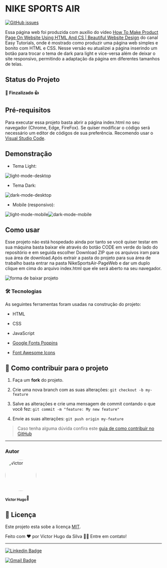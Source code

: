 # NIKE SPORTS AIR

<a href="https://developer.mozilla.org/pt-BR/docs/Web/HTML"><img alt="GitHub issues" src="https://img.shields.io/static/v1?label=tech&message=HTML5&color=E34F26&style=for-the-badge&logo=badges/html5.svg"></a>

Essa página web foi produzida com auxílio do vídeo [How To Make Product Page On Website Using HTML And CS | Beautiful Website Design](https://youtu.be/YuDH0PSlGwg) do canal Easy Tutorials, onde é mostrado como produzir uma página web simples e bonito com HTML e CSS. Nesse versão eu atualizei a página inserindo um botão para trocar o tema de dark para light e vice-versa além de deixar o site responsivo, permitindo a adaptação da página em diferentes tamanhos de telas.

<h2>Status do Projeto</h2>

<h4> 🚀 Finzalizado 👍 </h4>

<h2>Pré-requisitos</h2>

<p>Para executar essa projeto basta abrir a página index.html no seu navegador (Chrome, Edge, FireFox). Se quiser modificar o código será necessário um editor de códigos de sua preferência. Recomendo usar o <a href="https://code.visualstudio.com/download" alt="VS Code">Visual Studio Code</a>.</p>

<h2>Demonstração</h2>

- Tema Light:

<img src="./screenshots/light-mode-desktop.png"  alt="light-mode-desktop"/>

- Tema Dark:

<img src="./screenshots/dark-mode-desktop.png"  alt="dark-mode-desktop"/>

- Mobile (responsivo):

<img  src="./screenshots/light-mode-mobile.png"  alt="light-mode-mobile"/><img  src="./screenshots/dark-mode-mobile.png"  alt="dark-mode-mobile"/>

<h2>Como usar</h2>

Esse projeto não está hospedado ainda por tanto se você quiser testar em sua máquina basta baixar ele através do botão CODE em verde do lado do repositório e em seguida escolher Download ZIP que os arquivos iram para sua área de download.Após extrair a pasta do projeto para sua área de trabalho basta entrar na pasta NikeSportsAir-PageWeb e dar um duplo clique em cima do arquivo index.html que ele será aberto na seu navegador.

<img  src="./screenshots/forma-de-baixar-projeto.png"  alt="forma de baixar projeto">

### 🛠 Tecnologias

As seguintes ferramentas foram usadas na construção do projeto:

- HTML

- CSS

- JavaScript

- [Google Fonts Poppins](https://fonts.google.com/specimen/Poppins?query=Popp)

- [Font Awesome Icons](https://fontawesome.com/v4.7/icons/)

## 💪 Como contribuir para o projeto

1. Faça um **fork** do projeto.

2. Crie uma nova branch com as suas alterações: `git checkout -b my-feature`

3. Salve as alterações e crie uma mensagem de commit contando o que você fez: `git commit -m "feature: My new feature"`

4. Envie as suas alterações: `git push origin my-feature`

> Caso tenha alguma dúvida confira este [guia de como contribuir no GitHub](./CONTRIBUTING.md)

---

### Autor

<img  style="border-radius: 50%;"  src="https://avatars.githubusercontent.com/u/70340221?v=4"  width="100px;"  alt="Victor"/>

<sub><b>Victor Hugo</b></sub>🚀

## 📝 Licença

Este projeto esta sobe a licença [MIT](./LICENSE).

Feito com ❤️ por Victor Hugo da Silva 👋🏽 Entre em contato!

---

[![Linkedin Badge](https://img.shields.io/badge/-Victor-blue?style=flat-square&logo=Linkedin&logoColor=white&link=https://www.linkedin.com/in/tgmarinho/)](https://www.linkedin.com/in/victor-silva-9485021b2/)

[![Gmail Badge](https://img.shields.io/badge/-victor470hugo@gmail.com-c14438?style=flat-square&logo=Gmail&logoColor=white&link=mailto:tgmarinho@gmail.com)](mailto:victor470hugo@gmail.com)
